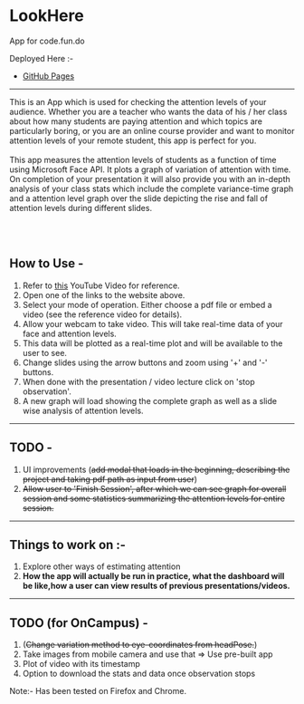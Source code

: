 # LookHere

App for code.fun.do

Deployed Here :- 
- [GitHub Pages](https://arpanmangal.github.io/LookHere/)

-----------------------------------------------------------------------

This is an App which is used for checking the attention levels of your audience. Whether you are a teacher who wants the data of his / her class about how many students are paying attention and which topics are particularly boring, or you are an online course provider and want to monitor attention levels of your remote student, this app is perfect for you.<br /><br />
This app measures the attention levels of students as a function of time using Microsoft Face API. It plots a graph of variation of attention with time. On completion of your presentation it will also provide you with an in-depth analysis of your class stats which include the complete variance-time graph and a attention level graph over the slide depicting the rise and fall of attention levels during different slides.

<br /><br />
## How to Use -
1. Refer to [this](https://www.youtube.com/watch?v=NRfxfM6vLCY) YouTube Video for reference.
2. Open one of the links to the website above.
3. Select your mode of operation. Either choose a pdf file or embed a video (see the reference video for details).
4. Allow your webcam to take video. This will take real-time data of your face and attention levels.
5. This data will be plotted as a real-time plot and will be available to the user to see.
6. Change slides using the arrow buttons and zoom using '+' and '-' buttons.
7. When done with the presentation / video lecture click on 'stop observation'.
8. A new graph will load showing the complete graph as well as a slide wise analysis of attention levels.

------------------------------------------------------------------------
## TODO -

1. UI improvements (~~add modal that loads in the beginning, describing the project and taking pdf path as input from user~~)
2. ~~Allow user to 'Finish Session', after which we can see graph for overall session and some statistics summarizing the attention levels for entire session.~~

-------------------------------------------------------------------------


## Things to work on :-
1. Explore other ways of estimating attention
2. **How the app will actually be run in practice, what the dashboard will be like,how a user can view results of previous presentations/videos.**

-----------------------------------------------------------------------------------------

## TODO (for OnCampus) -

1. (~~Change variation method to eye-coordinates from headPose.~~)
2. Take images from mobile camera and use that => Use pre-built app
3. Plot of video with its timestamp
4. Option to download the stats and data once observation stops

Note:- Has been tested on Firefox and Chrome.
